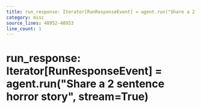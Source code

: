 ```yaml
---
title: run_response: Iterator[RunResponseEvent] = agent.run("Share a 2 sentence horror story", stream=True)
category: misc
source_lines: 48952-48953
line_count: 1
---
```


# run_response: Iterator[RunResponseEvent] = agent.run("Share a 2 sentence horror story", stream=True)
